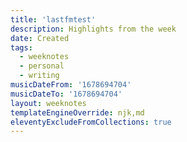 ```yaml
---
title: 'lastfmtest'
description: Highlights from the week
date: Created
tags:
  - weeknotes
  - personal
  - writing
musicDateFrom: '1678694704'
musicDateTo: '1678694704'
layout: weeknotes
templateEngineOverride: njk,md
eleventyExcludeFromCollections: true
---
```

